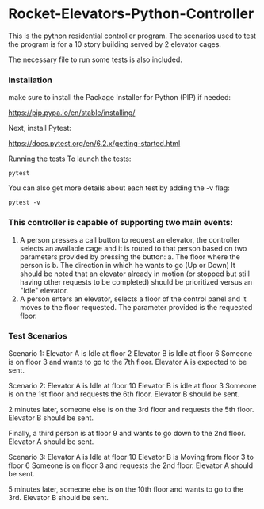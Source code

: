 # Rocket-Elevators-Python-Controller
This is the python residential controller program. The scenarios used to test the program is for a 10 story building served by 2 elevator cages.

The necessary file to run some tests is also included.

### Installation

make sure to install the Package Installer for Python (PIP) if needed:

https://pip.pypa.io/en/stable/installing/

Next, install Pytest:

https://docs.pytest.org/en/6.2.x/getting-started.html

Running the tests
To launch the tests:

`pytest`

You can also get more details about each test by adding the -v flag:

`pytest -v`


### This controller is capable of supporting two main events:

1. A person presses a call button to request an elevator, the controller selects an available cage and it is routed to that person based on two parameters provided by pressing the button:
a. The floor where the person is
b. The direction in which he wants to go (Up or Down)
It should be noted that an elevator already in motion (or stopped but still having other requests to be completed) should be prioritized versus an "Idle" elevator.
2. A person enters an elevator, selects a floor of the control panel and it moves to the floor requested. The parameter provided is the requested floor.


### Test Scenarios

Scenario 1:
Elevator A is Idle at floor 2
Elevator B is Idle at floor 6
Someone is on floor 3 and wants to go to the 7th floor.
Elevator A is expected to be sent.

Scenario 2:
Elevator A is Idle at floor 10
Elevator B is idle at floor 3
Someone is on the 1st floor and requests the 6th floor.
Elevator B should be sent.

2 minutes later, someone else is on the 3rd floor and requests the 5th floor. Elevator B should be sent.

Finally, a third person is at floor 9 and wants to go down to the 2nd floor.
Elevator A should be sent.

Scenario 3:
Elevator A is Idle at floor 10
Elevator B is Moving from floor 3 to floor 6
Someone is on floor 3 and requests the 2nd floor.
Elevator A should be sent.

5 minutes later, someone else is on the 10th floor and wants to go to the 3rd. Elevator B should be sent.

